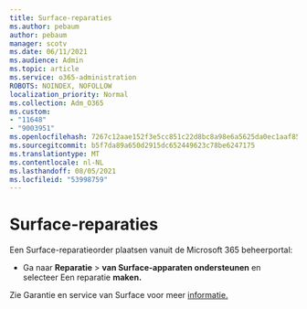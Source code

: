 ```yaml
---
title: Surface-reparaties
ms.author: pebaum
author: pebaum
manager: scotv
ms.date: 06/11/2021
ms.audience: Admin
ms.topic: article
ms.service: o365-administration
ROBOTS: NOINDEX, NOFOLLOW
localization_priority: Normal
ms.collection: Adm_O365
ms.custom:
- "11648"
- "9003951"
ms.openlocfilehash: 7267c12aae152f3e5cc851c22d8bc8a98e6a5625da0ec1aaf85d2dc3f82f8144
ms.sourcegitcommit: b5f7da89a650d2915dc652449623c78be6247175
ms.translationtype: MT
ms.contentlocale: nl-NL
ms.lasthandoff: 08/05/2021
ms.locfileid: "53998759"
---
```

# <a name="surface-repairs"></a>Surface-reparaties

Een Surface-reparatieorder plaatsen vanuit de Microsoft 365 beheerportal:

- Ga naar **Reparatie**  >  **van Surface-apparaten ondersteunen** en selecteer Een reparatie **maken.** 

Zie Garantie en service van Surface voor meer [informatie.](/surface/self-serve-warranty-service)